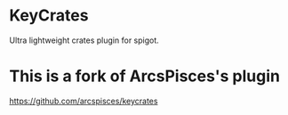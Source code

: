 # KeyCrates
Ultra lightweight crates plugin for spigot.

# This is a fork of ArcsPisces's plugin
https://github.com/arcspisces/keycrates
